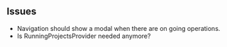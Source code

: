 Issues
------

- Navigation should show a modal when there are on going operations.
- Is RunningProjectsProvider needed anymore?
